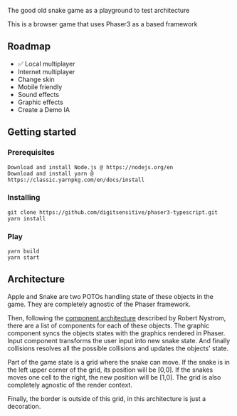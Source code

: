 The good old snake game as a playground to test architecture

This is a browser game that uses Phaser3 as a based framework

## Roadmap

- :white_check_mark: Local multiplayer
- Internet multiplayer
- Change skin
- Mobile friendly
- Sound effects
- Graphic effects
- Create a Demo IA

## Getting started

### Prerequisites

```
Download and install Node.js @ https://nodejs.org/en
Download and install yarn @ https://classic.yarnpkg.com/en/docs/install
```

### Installing

```
git clone https://github.com/digitsensitive/phaser3-typescript.git
yarn install
```

### Play

```
yarn build
yarn start
```

## Architecture

Apple and Snake are two POTOs handling state of these objects in the game. They are completely agnostic of the Phaser framework.

Then, following the [component architecture](https://gameprogrammingpatterns.com/component.html) described by Robert Nystrom, there are a list of components for each of these objects. The graphic component syncs the objects states with the graphics rendered in Phaser. Input component transforms the user input into new snake state. And finally collisions resolves all the possible collisions and updates the objects' state.

Part of the game state is a grid where the snake can move. If the snake is in the left upper corner of the grid, its position will be [0,0]. If the snakes moves one cell to the right, the new position will be [1,0]. The grid is also completely agnostic of the render context.

Finally, the border is outside of this grid, in this architecture is just a decoration.
